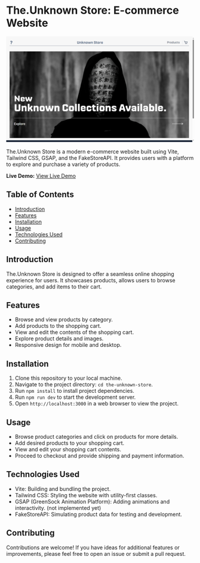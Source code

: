 # The.Unknown Store: E-commerce Website

![Project Screenshot](<./src/assets/Screenshot%20(203).png>)

The.Unknown Store is a modern e-commerce website built using Vite, Tailwind CSS, GSAP, and the FakeStoreAPI. It provides users with a platform to explore and purchase a variety of products.

**Live Demo:** [View Live Demo](https://your-ecommerce-website-url.com/)

## Table of Contents

- [Introduction](#introduction)
- [Features](#features)
- [Installation](#installation)
- [Usage](#usage)
- [Technologies Used](#technologies-used)
- [Contributing](#contributing)

## Introduction

The.Unknown Store is designed to offer a seamless online shopping experience for users. It showcases products, allows users to browse categories, and add items to their cart.

## Features

- Browse and view products by category.
- Add products to the shopping cart.
- View and edit the contents of the shopping cart.
- Explore product details and images.
- Responsive design for mobile and desktop.

## Installation

1. Clone this repository to your local machine.
2. Navigate to the project directory: `cd the-unknown-store`.
3. Run `npm install` to install project dependencies.
4. Run `npm run dev` to start the development server.
5. Open `http://localhost:3000` in a web browser to view the project.

## Usage

- Browse product categories and click on products for more details.
- Add desired products to your shopping cart.
- View and edit your shopping cart contents.
- Proceed to checkout and provide shipping and payment information.

## Technologies Used

- Vite: Building and bundling the project.
- Tailwind CSS: Styling the website with utility-first classes.
- GSAP (GreenSock Animation Platform): Adding animations and interactivity. (not implemented yet)
- FakeStoreAPI: Simulating product data for testing and development.

## Contributing

Contributions are welcome! If you have ideas for additional features or improvements, please feel free to open an issue or submit a pull request.
